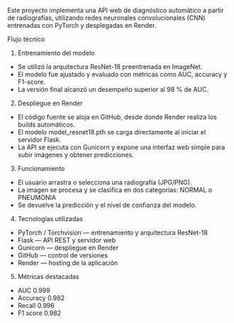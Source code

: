 Este proyecto implementa una API web de diagnóstico automático a partir de radiografías, utilizando redes neuronales convolucionales (CNN) entrenadas con PyTorch y desplegadas en Render.

Flujo técnico

1. Entrenamiento del modelo
- Se utilizó la arquitectura ResNet-18 preentrenada en ImageNet.
- El modelo fue ajustado y evaluado con métricas como AUC, accuracy y F1-score.
- La versión final alcanzó un desempeño superior al 98 % de AUC.

2. Despliegue en Render
- El código fuente se aloja en GitHub, desde donde Render realiza los builds automáticos.
- El modelo model_resnet18.pth se carga directamente al iniciar el servidor Flask.
- La API se ejecuta con Gunicorn y expone una interfaz web simple para subir imágenes y obtener predicciones.

3. Funcionamiento
- El usuario arrastra o selecciona una radiografía (JPG/PNG).
- La imagen se procesa y se clasifica en dos categorías: NORMAL o PNEUMONIA
- Se devuelve la predicción y el nivel de confianza del modelo.

4. Tecnologías utilizadas
- PyTorch / Torchvision — entrenamiento y arquitectura ResNet-18
- Flask — API REST y servidor web
- Gunicorn — despliegue en Render
- GitHub — control de versiones
- Render — hosting de la aplicación

5.  Métricas destacadas
- AUC	      0.999
- Accuracy	0.982
- Recall	  0.996
- F1 score	0.982
